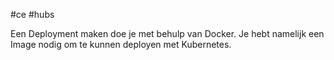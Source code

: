 #ce #hubs 

Een Deployment maken doe je met behulp van Docker. Je hebt namelijk een Image nodig om te kunnen deployen met Kubernetes.